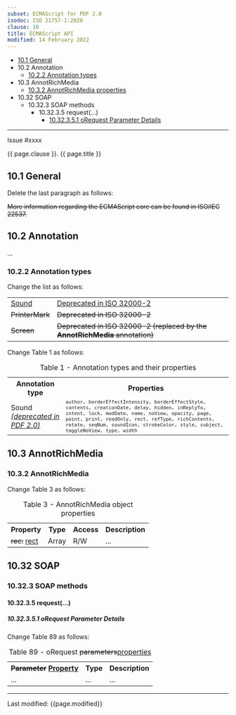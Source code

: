 ```yaml
---
subset: ECMAScript for PDF 2.0
isodoc: ISO 21757-1:2020
clause: 10
title: ECMAScript API
modified: 14 February 2022
---
```


<ul>
    <li><a href="#H10.1">10.1 General</a>
    </li>
    <li>10.2 Annotation
      <ul>
        <li><a href="#H10.2.2">10.2.2 Annotation types</a>
        </li>
      </ul>
    </li>
    <li>10.3 AnnotRichMedia
      <ul>
        <li><a href="#H10.3.2">10.3.2 AnnotRichMedia properties</a>
        </li>
      </ul>
    </li>
    <li>10.32 SOAP
      <ul>
        <li>10.32.3 SOAP methods
          <ul>
            <li>10.32.3.5 request(...)
              <ul>
                <li><a href="#H10.32.3.5.1">10.32.3.5.1 oRequest Parameter Details</a>
                </li>
              </ul>
            </li>
          </ul>
        </li>
      </ul>
    </li>
</ul>
<hr>

<link rel="stylesheet" href="../assets/iso-style.css">
<div class="isostyle">
<div class="fixedpopup" id="issuelink">
	Issue #xxxx
</div>


<p class="fake-h1">{{ page.clause }}. {{ page.title }}</p>

<h2 id="H10.1">10.1 General</h2>

<p class="location">Delete the last paragraph as follows:</p>

<p>
<del onMouseEnter="mouseEnter(this)" data-issue="70" data-iso="approved">More information regarding the ECMAScript core can be found in ISO/IEC 22537.</del>
</p>

<h2 id="H10.2">10.2 Annotation</h2>

<p>...</p>

<h3 id="H10.2.2">10.2.2 Annotation types</h3>

<p class="location">Change the list as follows:</p>

<table style="border: none;">
<tr style="border: none;">
    <td style="border: none;"><ins onMouseEnter="mouseEnter(this)" data-issue="82" data-iso="approved">Sound</ins></td>
    <td style="border: none;"><ins onMouseEnter="mouseEnter(this)" data-issue="82" data-iso="approved">Deprecated in ISO 32000-2</ins></td>
</tr>
<tr style="border: none;">
    <td style="border: none;"><del onMouseEnter="mouseEnter(this)" data-issue="82" data-iso="approved">PrinterMark</del></td>
    <td style="border: none;"><del onMouseEnter="mouseEnter(this)" data-issue="82" data-iso="approved">Deprecated in ISO 32000-2</del></td>
</tr>
<tr style="border: none;">
    <td style="border: none;"><del onMouseEnter="mouseEnter(this)" data-issue="82" data-iso="approved">Screen</del></td>
    <td style="border: none;"><del onMouseEnter="mouseEnter(this)" data-issue="82" data-iso="approved">Deprecated in ISO 32000-2 (replaced by the <b>AnnotRichMedia</b> annotation)</del></td>
</tr>
</table>

<p class="location">Change Table 1 as follows:</p>

<table>
  <caption id="Table1">Table 1 - Annotation types and their properties</caption>
  <tr>
    <th>Annotation type</th>
    <th>Properties</th>
  </tr>
  <tr>
    <td>Sound <ins onMouseEnter="mouseEnter(this)" data-issue="82" data-iso="approved"><i>(deprecated in PDF 2.0)</i></ins></td>
    <td style="font-family: monospace; font-size: smaller;">author, borderEffectIntensity, borderEffectStyle, contents, creationDate, delay, hidden, inReplyTo, intent, lock, modDate, name, noView, opacity, page, point, print, readOnly, rect, refType, richContents, rotate, seqNum, soundIcon, strokeColor, style, subject, toggleNoView, type, width</td>
  </tr>
</table>

<h2 id="H10.3">10.3 AnnotRichMedia</h2>

<h3 id="H10.3.2">10.3.2 AnnotRichMedia</h3>

<p class="location">Change Table 3 as follows:</p>

<table>
  <caption id="Table3">Table 3 - AnnotRichMedia object properties</caption>
  <tr>
    <th>Property</th>
    <th>Type</th>
    <th>Access</th>
    <th>Description</th>
  </tr>
  <tr>
    <td>
      <del onMouseEnter="mouseEnter(this)" data-issue="266" data-iso="submitted">rec:</del>
      <ins onMouseEnter="mouseEnter(this)" data-issue="266" data-iso="submitted">rect</ins>
    </td>
    <td>Array</td>
    <td>R/W</td>
    <td>...</td>
  </tr>
</table>

<h2 id="H10.32">10.32 SOAP</h2>

<h3 id="H10.32.3">10.32.3 SOAP methods</h3>

<h4 id="H10.32.3.5">10.32.3.5 request(...)</h4>

<h5 id="H10.32.3.5.1">10.32.3.5.1 oRequest Parameter Details</h5>

<p class="location">Change Table 89 as follows:</p>

<table>
  <caption id="Table89">Table 89 - oRequest <del onMouseEnter="mouseEnter(this)" data-issue="268" data-iso="submitted">parameters</del><ins onMouseEnter="mouseEnter(this)" data-issue="268">properties</ins></caption>
  <tr>
    <th>
    <del onMouseEnter="mouseEnter(this)" data-issue="268" data-iso="submitted">Parameter</del>
    <ins onMouseEnter="mouseEnter(this)" data-issue="268" data-iso="submitted">Property</ins>
    </th>
    <th>Type</th>
    <th>Description</th>
  </tr>
  <tr>
    <td>...</td>
    <td>...</td>
    <td>...</td>
  </tr>
</table>

</div>


<hr>
<p class="footnote">Last modified: {{page.modified}}</p>
